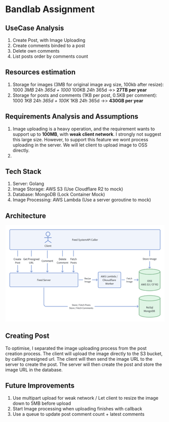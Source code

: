 # Bandlab Assignment

## UseCase Analysis

1. Create Post, with Image Uploading
2. Create comments binded to a post
3. Delete own comments
4. List posts order by comments count

## Resources estimation

1. Storage for images (3MB for original image avg size, 100kb after resize): 1000 *3MB* 24h *365d + 1000* 100KB *24h* 365d ->> **27TB per year**
2. Storage for posts and comments (1KB per post, 0.5KB per comment): 1000 *1KB* 24h *365d + 100K* 1KB *24h* 365d ->> **430GB per year**

## Requirements Analysis and Assumptions

1. Image uploading is a heavy operation, and the requirement wants to support up to **100MB**, with **weak client network**. I strongly not suggest this large size. However, to support this feature we wont process uploading in the server. We will let client to upload image to OSS directly.
2.

## Tech Stack

1. Server: Golang
2. Image Storage: AWS S3 (Use Cloudflare R2 to mock)
3. Database: MongoDB (Lock Container Mock)
4. Image Processing: AWS Lambda (Use a server goroutine to mock)

## Architecture

![Reading](readme/architecutre.png#center)  

## Creating Post

To optimise, I separated the image uploading process from the post creation process. The client will upload the image directly to the S3 bucket, by calling presigned url.  The client will then send the image URL to the server to create the post. The server will then create the post and store the image URL in the database.

## Future Improvements

1. Use multipart upload for weak network / Let client to resize the image down to 5MB before upload
2. Start Image processing when uploading finishes with callback
3. Use a queue to update post comment count + latest comments
